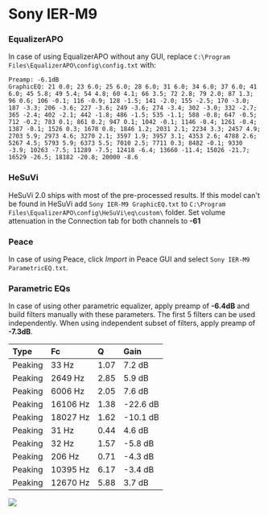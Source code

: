# Sony IER-M9

### EqualizerAPO
In case of using EqualizerAPO without any GUI, replace `C:\Program Files\EqualizerAPO\config\config.txt`
with:
```
Preamp: -6.1dB
GraphicEQ: 21 0.0; 23 6.0; 25 6.0; 28 6.0; 31 6.0; 34 6.0; 37 6.0; 41 6.0; 45 5.8; 49 5.4; 54 4.8; 60 4.1; 66 3.5; 72 2.8; 79 2.0; 87 1.3; 96 0.6; 106 -0.1; 116 -0.9; 128 -1.5; 141 -2.0; 155 -2.5; 170 -3.0; 187 -3.3; 206 -3.6; 227 -3.6; 249 -3.6; 274 -3.4; 302 -3.0; 332 -2.7; 365 -2.4; 402 -2.1; 442 -1.8; 486 -1.5; 535 -1.1; 588 -0.8; 647 -0.5; 712 -0.2; 783 0.1; 861 0.2; 947 0.1; 1042 -0.1; 1146 -0.4; 1261 -0.4; 1387 -0.1; 1526 0.3; 1678 0.8; 1846 1.2; 2031 2.1; 2234 3.3; 2457 4.9; 2703 5.9; 2973 4.6; 3270 2.1; 3597 1.9; 3957 3.1; 4353 2.6; 4788 2.6; 5267 4.5; 5793 5.9; 6373 5.5; 7010 2.5; 7711 0.3; 8482 -0.1; 9330 -3.9; 10263 -7.5; 11289 -7.5; 12418 -6.4; 13660 -11.4; 15026 -21.7; 16529 -26.5; 18182 -20.8; 20000 -8.6
```

### HeSuVi
HeSuVi 2.0 ships with most of the pre-processed results. If this model can't be found in HeSuVi add
`Sony IER-M9 GraphicEQ.txt` to `C:\Program Files\EqualizerAPO\config\HeSuVi\eq\custom\` folder.
Set volume attenuation in the Connection tab for both channels to **-61**

### Peace
In case of using Peace, click *Import* in Peace GUI and select `Sony IER-M9 ParametricEQ.txt`.

### Parametric EQs
In case of using other parametric equalizer, apply preamp of **-6.4dB** and build filters manually
with these parameters. The first 5 filters can be used independently.
When using independent subset of filters, apply preamp of **-7.3dB**.

| Type    | Fc       |    Q | Gain     |
|:--------|:---------|:-----|:---------|
| Peaking | 33 Hz    | 1.07 | 7.2 dB   |
| Peaking | 2649 Hz  | 2.85 | 5.9 dB   |
| Peaking | 6006 Hz  | 2.05 | 7.6 dB   |
| Peaking | 16106 Hz | 1.38 | -22.6 dB |
| Peaking | 18027 Hz | 1.62 | -10.1 dB |
| Peaking | 31 Hz    | 0.44 | 4.6 dB   |
| Peaking | 32 Hz    | 1.57 | -5.8 dB  |
| Peaking | 206 Hz   | 0.71 | -4.3 dB  |
| Peaking | 10395 Hz | 6.17 | -3.4 dB  |
| Peaking | 12670 Hz | 5.88 | 3.7 dB   |

![](https://raw.githubusercontent.com/jaakkopasanen/AutoEq/master/results/oratory1990/harman_in-ear_2017-1/Sony%20IER-M9/Sony%20IER-M9.png)